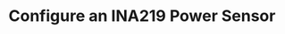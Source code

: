 ---
title: "Configure an INA219 Power Sensor"
linkTitle: "ina219"
weight: 10
type: "docs"
description: "Configure an INA219 power sensor to test software."
images: ["/icons/components/imu.svg"]
# SMEs: Rand
---